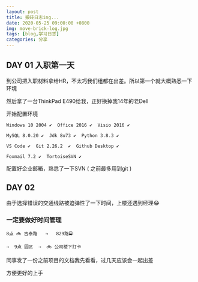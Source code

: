 ```yaml
---
layout: post
title: 搬砖日志ing...
date: 2020-05-25 09:00:00 +0800
img: move-brick-log.jpg
tags: [blog,学习日志]
categories: 分享
---
```


## DAY 01 入职第一天

到公司把入职材料拿给HR，不太巧我们组都在出差。所以第一个就大概熟悉一下环境

然后拿了一台ThinkPad E490给我，正好换掉我14年的老Dell

开始配置环境

    Windows 10 2004 ✔  Office 2016 ✔  Visio 2016 ✔
    
    MySQL 8.0.20 ✔  Jdk 8u73 ✔  Python 3.8.3 ✔ 
    
    VS Code ✔  Git 2.26.2  ✔  Github Desktop ✔

    Foxmail 7.2 ✔  TortoiseSVN ✔ 

配置好企业邮箱，熟悉了一下SVN ( 之前最多用到git ) 

## DAY 02

由于选择错误的交通线路被迫弹性了一下时间，上楼还遇到经理😂


### 一定要做好时间管理


    8点 🚲 吉泰路   →   829路🚍 
    
    →  9点 园区  →  🚲 公司楼下打卡

同事发了一份之前项目的文档我先看看，过几天应该会一起出差

方便更好的上手